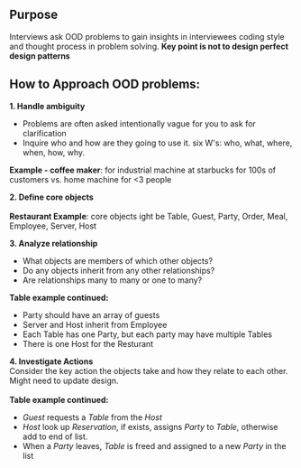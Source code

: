 ## Purpose
Interviews ask OOD problems to gain insights in interviewees coding style and thought process in problem solving. **Key point is not to design perfect design patterns**
## How to Approach OOD problems:
**1. Handle ambiguity**
- Problems are often asked intentionally vague for you to ask for clarification
- Inquire who and how are they going to use it. six W's: who, what, where, when, how, why.

**Example - coffee maker**: for industrial machine at starbucks for 100s of customers vs. home machine for <3 people

**2. Define core objects**\
\
**Restaurant Example**: core objects ight be Table, Guest, Party, Order, Meal, Employee, Server, Host


**3. Analyze relationship**
- What objects are members of which other objects? 
- Do any objects inherit from any other relationships? 
- Are relationships many to many or one to many?

**Table example continued:**
- Party should have an array of guests
- Server and Host inherit from Employee
- Each Table has one Party, but each party may have multiple Tables
- There is one Host for the Resturant

**4. Investigate Actions**\
Consider the key action the objects take and how they relate to each other. Might need to update design.\
\
**Table example continued:**
- *Guest* requests a *Table* from the *Host*
- *Host* look up *Reservation*, if exists, assigns *Party* to *Table*, otherwise add to end of list.
- When a *Party* leaves, *Table* is freed and assigned to a new *Party* in the list